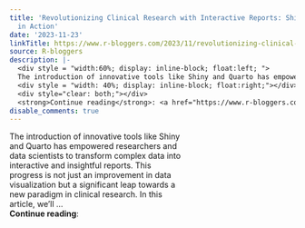 ```yaml
---
title: 'Revolutionizing Clinical Research with Interactive Reports: Shiny and Quarto
  in Action'
date: '2023-11-23'
linkTitle: https://www.r-bloggers.com/2023/11/revolutionizing-clinical-research-with-interactive-reports-shiny-and-quarto-in-action/
source: R-bloggers
description: |-
  <div style = "width:60%; display: inline-block; float:left; ">
  The introduction of innovative tools like Shiny and Quarto has empowered researchers and data scientists to transform complex data into interactive and insightful reports. This progress is not just an improvement in data visualization but a significant leap towards a new paradigm in clinical research. In this article, we’ll ...</div>
  <div style = "width: 40%; display: inline-block; float:right;"></div>
  <div style="clear: both;"></div>
  <strong>Continue reading</strong>: <a href="https://www.r-bloggers.com/2023/11/revolutionizing-clinic ...
disable_comments: true
---
```

<div style = "width:60%; display: inline-block; float:left; ">
The introduction of innovative tools like Shiny and Quarto has empowered researchers and data scientists to transform complex data into interactive and insightful reports. This progress is not just an improvement in data visualization but a significant leap towards a new paradigm in clinical research. In this article, we’ll ...</div>
<div style = "width: 40%; display: inline-block; float:right;"></div>
<div style="clear: both;"></div>
<strong>Continue reading</strong>: <a href="https://www.r-bloggers.com/2023/11/revolutionizing-clinic ...